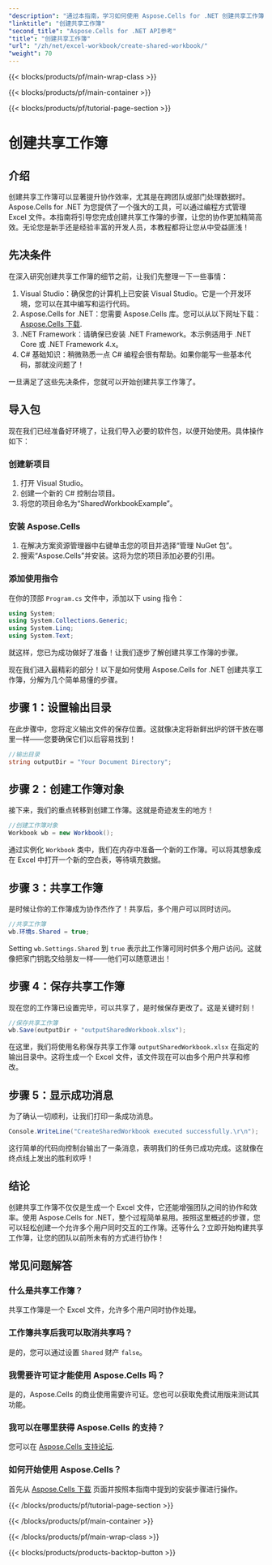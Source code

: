 ```yaml
---
"description": "通过本指南，学习如何使用 Aspose.Cells for .NET 创建共享工作簿。非常适合增强团队协作。"
"linktitle": "创建共享工作簿"
"second_title": "Aspose.Cells for .NET API参考"
"title": "创建共享工作簿"
"url": "/zh/net/excel-workbook/create-shared-workbook/"
"weight": 70
---
```


{{< blocks/products/pf/main-wrap-class >}}

{{< blocks/products/pf/main-container >}}

{{< blocks/products/pf/tutorial-page-section >}}

# 创建共享工作簿

## 介绍

创建共享工作簿可以显著提升协作效率，尤其是在跨团队或部门处理数据时。Aspose.Cells for .NET 为您提供了一个强大的工具，可以通过编程方式管理 Excel 文件。本指南将引导您完成创建共享工作簿的步骤，让您的协作更加精简高效。无论您是新手还是经验丰富的开发人员，本教程都将让您从中受益匪浅！

## 先决条件

在深入研究创建共享工作簿的细节之前，让我们先整理一下一些事情：

1. Visual Studio：确保您的计算机上已安装 Visual Studio。它是一个开发环境，您可以在其中编写和运行代码。
2. Aspose.Cells for .NET：您需要 Aspose.Cells 库。您可以从以下网址下载： [Aspose.Cells 下载](https://releases。aspose.com/cells/net/).
3. .NET Framework：请确保已安装 .NET Framework。本示例适用于 .NET Core 或 .NET Framework 4.x。
4. C# 基础知识：稍微熟悉一点 C# 编程会很有帮助。如果你能写一些基本代码，那就没问题了！

一旦满足了这些先决条件，您就可以开始创建共享工作簿了。

## 导入包

现在我们已经准备好环境了，让我们导入必要的软件包，以便开始使用。具体操作如下：

### 创建新项目
1. 打开 Visual Studio。
2. 创建一个新的 C# 控制台项目。
3. 将您的项目命名为“SharedWorkbookExample”。

### 安装 Aspose.Cells
1. 在解决方案资源管理器中右键单击您的项目并选择“管理 NuGet 包”。
2. 搜索“Aspose.Cells”并安装。这将为您的项目添加必要的引用。

### 添加使用指令
在你的顶部 `Program.cs` 文件中，添加以下 using 指令：

```csharp
using System;
using System.Collections.Generic;
using System.Linq;
using System.Text;
```

就这样，您已为成功做好了准备！让我们逐步了解创建共享工作簿的步骤。

现在我们进入最精彩的部分！以下是如何使用 Aspose.Cells for .NET 创建共享工作簿，分解为几个简单易懂的步骤。

## 步骤 1：设置输出目录

在此步骤中，您将定义输出文件的保存位置。这就像决定将新鲜出炉的饼干放在哪里一样——您要确保它们以后容易找到！

```csharp
//输出目录
string outputDir = "Your Document Directory";
```

## 步骤 2：创建工作簿对象

接下来，我们的重点转移到创建工作簿。这就是奇迹发生的地方！

```csharp
//创建工作簿对象
Workbook wb = new Workbook();
```
通过实例化 `Workbook` 类中，我们在内存中准备一个新的工作簿。可以将其想象成在 Excel 中打开一个新的空白表，等待填充数据。

## 步骤 3：共享工作簿

是时候让你的工作簿成为协作杰作了！共享后，多个用户可以同时访问。

```csharp
//共享工作簿
wb.环境s.Shared = true;
```
Setting `wb.Settings.Shared` 到 `true` 表示此工作簿可同时供多个用户访问。这就像把家门钥匙交给朋友一样——他们可以随意进出！

## 步骤 4：保存共享工作簿

现在您的工作簿已设置完毕，可以共享了，是时候保存更改了。这是关键时刻！

```csharp
//保存共享工作簿
wb.Save(outputDir + "outputSharedWorkbook.xlsx");
```
在这里，我们将使用名称保存共享工作簿 `outputSharedWorkbook.xlsx` 在指定的输出目录中。这将生成一个 Excel 文件，该文件现在可以由多个用户共享和修改。

## 步骤 5：显示成功消息

为了确认一切顺利，让我们打印一条成功消息。

```csharp
Console.WriteLine("CreateSharedWorkbook executed successfully.\r\n");
```
这行简单的代码向控制台输出了一条消息，表明我们的任务已成功完成。这就像在终点线上发出的胜利欢呼！

## 结论 

创建共享工作簿不仅仅是生成一个 Excel 文件，它还能增强团队之间的协作和效率。使用 Aspose.Cells for .NET，整个过程简单易用。按照这里概述的步骤，您可以轻松创建一个允许多个用户同时交互的工作簿。还等什么？立即开始构建共享工作簿，让您的团队以前所未有的方式进行协作！

## 常见问题解答

### 什么是共享工作簿？
共享工作簿是一个 Excel 文件，允许多个用户同时协作处理。

### 工作簿共享后我可以取消共享吗？
是的，您可以通过设置 `Shared` 财产 `false`。

### 我需要许可证才能使用 Aspose.Cells 吗？
是的，Aspose.Cells 的商业使用需要许可证。您也可以获取免费试用版来测试其功能。

### 我可以在哪里获得 Aspose.Cells 的支持？
您可以在 [Aspose.Cells 支持论坛](https://forum。aspose.com/c/cells/9).

### 如何开始使用 Aspose.Cells？
首先从 [Aspose.Cells 下载](https://releases.aspose.com/cells/net/) 页面并按照本指南中提到的安装步骤进行操作。

{{< /blocks/products/pf/tutorial-page-section >}}

{{< /blocks/products/pf/main-container >}}

{{< /blocks/products/pf/main-wrap-class >}}

{{< blocks/products/products-backtop-button >}}